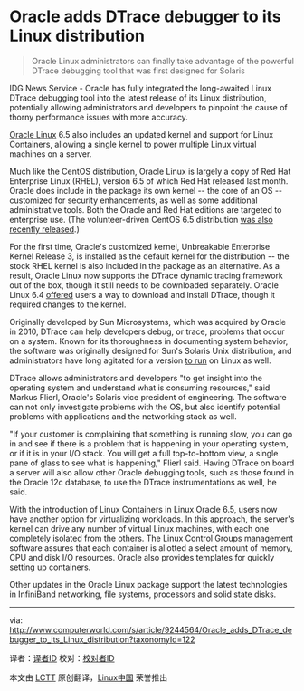 Oracle adds DTrace debugger to its Linux distribution
================================================================================
> Oracle Linux administrators can finally take advantage of the powerful DTrace debugging tool that was first designed for Solaris

IDG News Service - Oracle has fully integrated the long-awaited Linux DTrace debugging tool into the latest release of its Linux distribution, potentially allowing administrators and developers to pinpoint the cause of thorny performance issues with more accuracy.

[Oracle Linux][1] 6.5 also includes an updated kernel and support for Linux Containers, allowing a single kernel to power multiple Linux virtual machines on a server.

Much like the CentOS distribution, Oracle Linux is largely a copy of Red Hat Enterprise Linux (RHEL), version 6.5 of which Red Hat released last month. Oracle does include in the package its own kernel -- the core of an OS -- customized for security enhancements, as well as some additional administrative tools. Both the Oracle and Red Hat editions are targeted to enterprise use. (The volunteer-driven CentOS 6.5 distribution [was also recently released][2].)

For the first time, Oracle's customized kernel, Unbreakable Enterprise Kernel Release 3, is installed as the default kernel for the distribution -- the stock RHEL kernel is also included in the package as an alternative. As a result, Oracle Linux now supports the DTrace dynamic tracing framework out of the box, though it still needs to be downloaded separately. Oracle Linux 6.4 [offered][3] users a way to download and install DTrace, though it required changes to the kernel.

Originally developed by Sun Microsystems, which was acquired by Oracle in 2010, DTrace can help developers debug, or trace, problems that occur on a system. Known for its thoroughness in documenting system behavior, the software was originally designed for Sun's Solaris Unix distribution, and administrators have long agitated for a version [to run][4] on Linux as well.

DTrace allows administrators and developers "to get insight into the operating system and understand what is consuming resources," said Markus Flierl, Oracle's Solaris vice president of engineering. The software can not only investigate problems with the OS, but also identify potential problems with applications and the networking stack as well.

"If your customer is complaining that something is running slow, you can go in and see if there is a problem that is happening in your operating system, or if it is in your I/O stack. You will get a full top-to-bottom view, a single pane of glass to see what is happening," Flierl said. Having DTrace on board a server will also allow other Oracle debugging tools, such as those found in the Oracle 12c database, to use the DTrace instrumentations as well, he said.

With the introduction of Linux Containers in Linux Oracle 6.5, users now have another option for virtualizing workloads. In this approach, the server's kernel can drive any number of virtual Linux machines, with each one completely isolated from the others. The Linux Control Groups management software assures that each container is allotted a select amount of memory, CPU and disk I/O resources. Oracle also provides templates for quickly setting up containers.

Other updates in the Oracle Linux package support the latest technologies in InfiniBand networking, file systems, processors and solid state disks.

--------------------------------------------------------------------------------

via: http://www.computerworld.com/s/article/9244564/Oracle_adds_DTrace_debugger_to_its_Linux_distribution?taxonomyId=122

译者：[译者ID](https://github.com/译者ID) 校对：[校对者ID](https://github.com/校对者ID)

本文由 [LCTT](https://github.com/LCTT/TranslateProject) 原创翻译，[Linux中国](http://linux.cn/) 荣誉推出

[1]:http://www.oracle.com/us/technologies/linux/overview/index.html
[2]:http://lists.centos.org/pipermail/centos-announce/2013-December/020032.html
[3]:http://www.infoworld.com/d/application-development/oracle-ports-dtrace-oracle-linux-213759
[4]:http://stackoverflow.com/questions/2059311/whats-an-alternative-for-dtrace-on-linux